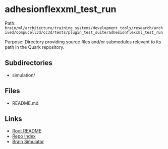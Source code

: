 # adhesionflexxml_test_run

Path: `brain/ml/architecture/training_systems/development_tools/research/archived/compucell3d/cc3d/tests/plugin_test_suite/adhesionflexxml_test_run`

Purpose: Directory providing source files and/or submodules relevant to its path in the Quark repository.

## Subdirectories
- simulation/

## Files
- README.md

## Links
- [Root README](../../../../../../../../../../../README.md)
- [Repo Index](../../../../../../../../../../../repo_index.json)
- [Brain Simulator](../../../../../../../../../../../brain/architecture/brain_simulator.py)
